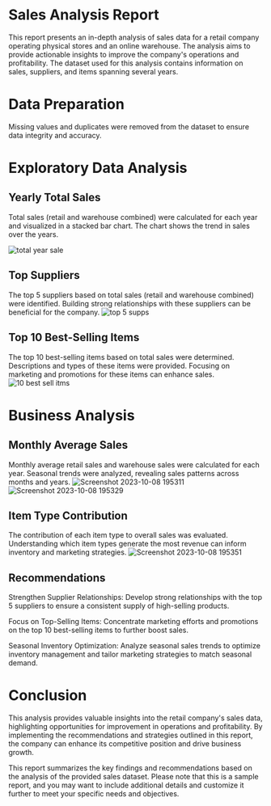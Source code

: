 
# Sales Analysis Report

This report presents an in-depth analysis of sales data for a retail company operating physical stores and an online warehouse. The analysis aims to provide actionable insights to improve the company's operations and profitability. The dataset used for this analysis contains information on sales, suppliers, and items spanning several years.

# Data Preparation
Missing values and duplicates were removed from the dataset to ensure data integrity and accuracy.

# Exploratory Data Analysis
## Yearly Total Sales 
Total sales (retail and warehouse combined) were calculated for each year and visualized in a stacked bar chart. The chart shows the trend in sales over the years.

![total year sale](https://github.com/Nirmalsaravgi/Sales-Analysis/assets/89398135/31cec9d7-fb2c-45be-8c38-5ac8a488d7d9)

## Top Suppliers
The top 5 suppliers based on total sales (retail and warehouse combined) were identified. Building strong relationships with these suppliers can be beneficial for the company.
![top 5 supps](https://github.com/Nirmalsaravgi/Sales-Analysis/assets/89398135/4c1a7219-9d4a-4be0-9a50-9f1d5b388d31)

## Top 10 Best-Selling Items
The top 10 best-selling items based on total sales were determined. Descriptions and types of these items were provided. Focusing on marketing and promotions for these items can enhance sales.
![10 best sell itms](https://github.com/Nirmalsaravgi/Sales-Analysis/assets/89398135/a2159221-7e98-4577-8618-9bdc18e4e8c9)

# Business Analysis
## Monthly Average Sales
Monthly average retail sales and warehouse sales were calculated for each year. Seasonal trends were analyzed, revealing sales patterns across months and years.
![Screenshot 2023-10-08 195311](https://github.com/Nirmalsaravgi/Sales-Analysis/assets/89398135/5599d383-146c-48d2-9f67-05b5ecd0c7da)
![Screenshot 2023-10-08 195329](https://github.com/Nirmalsaravgi/Sales-Analysis/assets/89398135/011f091e-6c36-4a8b-89f3-f921400148ee)

## Item Type Contribution
The contribution of each item type to overall sales was evaluated. Understanding which item types generate the most revenue can inform inventory and marketing strategies.
![Screenshot 2023-10-08 195351](https://github.com/Nirmalsaravgi/Sales-Analysis/assets/89398135/9a295e47-1e85-4959-a79c-7f0313980f5a)


## Recommendations
Strengthen Supplier Relationships: Develop strong relationships with the top 5 suppliers to ensure a consistent supply of high-selling products.

Focus on Top-Selling Items: Concentrate marketing efforts and promotions on the top 10 best-selling items to further boost sales.

Seasonal Inventory Optimization: Analyze seasonal sales trends to optimize inventory management and tailor marketing strategies to match seasonal demand.

# Conclusion
This analysis provides valuable insights into the retail company's sales data, highlighting opportunities for improvement in operations and profitability. By implementing the recommendations and strategies outlined in this report, the company can enhance its competitive position and drive business growth.

This report summarizes the key findings and recommendations based on the analysis of the provided sales dataset. Please note that this is a sample report, and you may want to include additional details and customize it further to meet your specific needs and objectives.







